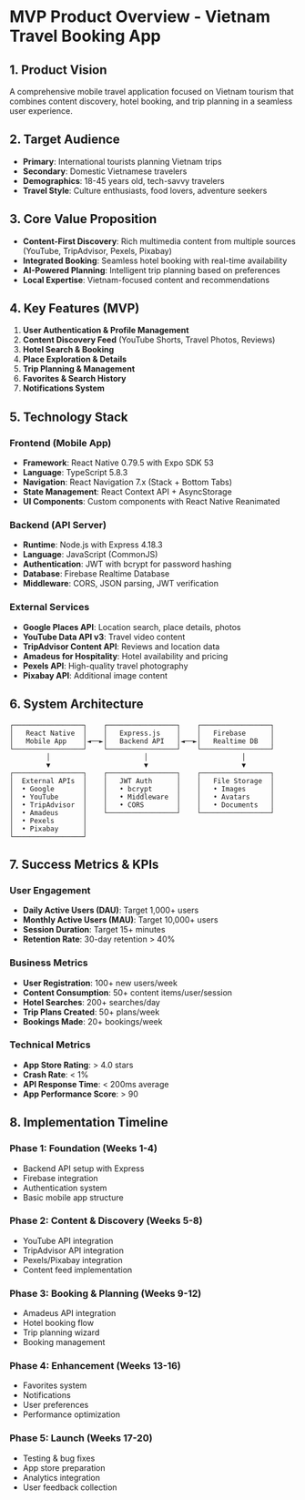 # MVP Product Overview - Vietnam Travel Booking App

## 1. Product Vision
A comprehensive mobile travel application focused on Vietnam tourism that combines content discovery, hotel booking, and trip planning in a seamless user experience.

## 2. Target Audience
- **Primary**: International tourists planning Vietnam trips
- **Secondary**: Domestic Vietnamese travelers
- **Demographics**: 18-45 years old, tech-savvy travelers
- **Travel Style**: Culture enthusiasts, food lovers, adventure seekers

## 3. Core Value Proposition
- **Content-First Discovery**: Rich multimedia content from multiple sources (YouTube, TripAdvisor, Pexels, Pixabay)
- **Integrated Booking**: Seamless hotel booking with real-time availability
- **AI-Powered Planning**: Intelligent trip planning based on preferences
- **Local Expertise**: Vietnam-focused content and recommendations

## 4. Key Features (MVP)
1. **User Authentication & Profile Management**
2. **Content Discovery Feed** (YouTube Shorts, Travel Photos, Reviews)
3. **Hotel Search & Booking**
4. **Place Exploration & Details**
5. **Trip Planning & Management**
6. **Favorites & Search History**
7. **Notifications System**

## 5. Technology Stack

### Frontend (Mobile App)
- **Framework**: React Native 0.79.5 with Expo SDK 53
- **Language**: TypeScript 5.8.3
- **Navigation**: React Navigation 7.x (Stack + Bottom Tabs)
- **State Management**: React Context API + AsyncStorage
- **UI Components**: Custom components with React Native Reanimated

### Backend (API Server)
- **Runtime**: Node.js with Express 4.18.3
- **Language**: JavaScript (CommonJS)
- **Authentication**: JWT with bcrypt for password hashing
- **Database**: Firebase Realtime Database
- **Middleware**: CORS, JSON parsing, JWT verification

### External Services
- **Google Places API**: Location search, place details, photos
- **YouTube Data API v3**: Travel video content
- **TripAdvisor Content API**: Reviews and location data
- **Amadeus for Hospitality**: Hotel availability and pricing
- **Pexels API**: High-quality travel photography
- **Pixabay API**: Additional image content

## 6. System Architecture

```
┌─────────────────┐    ┌─────────────────┐    ┌─────────────────┐
│   React Native  │    │   Express.js    │    │   Firebase      │
│   Mobile App    │◄──►│   Backend API   │◄──►│   Realtime DB   │
└─────────────────┘    └─────────────────┘    └─────────────────┘
         │                       │                       │
         ▼                       ▼                       ▼
┌─────────────────┐    ┌─────────────────┐    ┌─────────────────┐
│  External APIs  │    │   JWT Auth      │    │   File Storage  │
│  • Google       │    │   • bcrypt      │    │   • Images      │
│  • YouTube      │    │   • Middleware  │    │   • Avatars     │
│  • TripAdvisor  │    │   • CORS        │    │   • Documents   │
│  • Amadeus      │    └─────────────────┘    └─────────────────┘
│  • Pexels       │
│  • Pixabay      │
└─────────────────┘
```

## 7. Success Metrics & KPIs

### User Engagement
- **Daily Active Users (DAU)**: Target 1,000+ users
- **Monthly Active Users (MAU)**: Target 10,000+ users
- **Session Duration**: Target 15+ minutes
- **Retention Rate**: 30-day retention > 40%

### Business Metrics
- **User Registration**: 100+ new users/week
- **Content Consumption**: 50+ content items/user/session
- **Hotel Searches**: 200+ searches/day
- **Trip Plans Created**: 50+ plans/week
- **Bookings Made**: 20+ bookings/week

### Technical Metrics
- **App Store Rating**: > 4.0 stars
- **Crash Rate**: < 1%
- **API Response Time**: < 200ms average
- **App Performance Score**: > 90

## 8. Implementation Timeline

### Phase 1: Foundation (Weeks 1-4)
- Backend API setup with Express
- Firebase integration
- Authentication system
- Basic mobile app structure

### Phase 2: Content & Discovery (Weeks 5-8)
- YouTube API integration
- TripAdvisor API integration
- Pexels/Pixabay integration
- Content feed implementation

### Phase 3: Booking & Planning (Weeks 9-12)
- Amadeus API integration
- Hotel booking flow
- Trip planning wizard
- Booking management

### Phase 4: Enhancement (Weeks 13-16)
- Favorites system
- Notifications
- User preferences
- Performance optimization

### Phase 5: Launch (Weeks 17-20)
- Testing & bug fixes
- App store preparation
- Analytics integration
- User feedback collection


